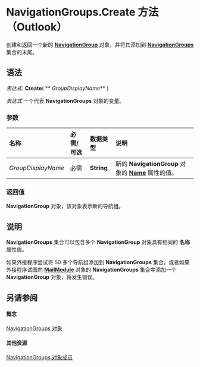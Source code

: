 
# NavigationGroups.Create 方法 （Outlook）

创建和返回一个新的  **[NavigationGroup](a96eb2b1-af1f-71b2-6a0b-dcb5078beb1f.md)** 对象，并将其添加到 **[NavigationGroups](07206203-36a9-7467-3a89-24fa2a7c2b1f.md)** 集合的末尾。


## 语法

 _表达式_. **Create**( ** _GroupDisplayName_** )

 _表达式_ 一个代表 **NavigationGroups** 对象的变量。


### 参数



|**名称**|**必需/可选**|**数据类型**|**说明**|
|:-----|:-----|:-----|:-----|
| _GroupDisplayName_|必需|**String**|新的 **NavigationGroup** 对象的 **[Name](ad66ef0a-1348-372a-f98a-d43171856b35.md)** 属性的值。|

### 返回值

 **NavigationGroup** 对象，该对象表示新的导航组。


## 说明

 **NavigationGroups** 集合可以包含多个 **NavigationGroup** 对象具有相同的 **名称** 属性值。

如果外接程序尝试将 50 多个导航组添加到 **NavigationGroups** 集合，或者如果外接程序试图向 **[MailModule](df20efe5-be5c-952d-c6b7-20c20a83fda0.md)** 对象的 **NavigationGroups** 集合中添加一个 **NavigationGroup** 对象，将发生错误。


## 另请参阅


#### 概念


[NavigationGroups 对象](07206203-36a9-7467-3a89-24fa2a7c2b1f.md)
#### 其他资源


[NavigationGroups 对象成员](c87e7f44-7dc3-ac9d-c0b8-a5c0b60688d3.md)
